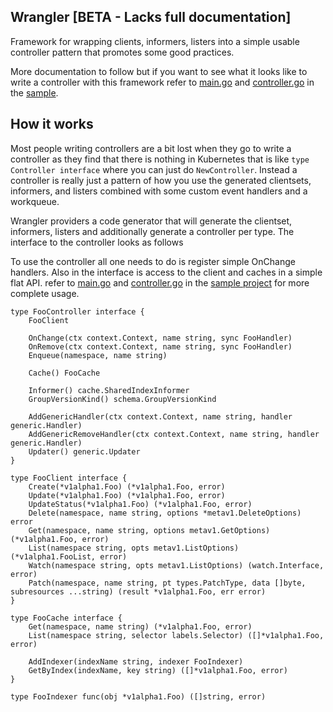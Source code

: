 Wrangler [BETA - Lacks full documentation]
--------
Framework for wrapping clients, informers, listers into a simple
usable controller pattern that promotes some good practices.

More documentation to follow but if you want to see what it
looks like to write a controller with this framework refer to
[main.go](https://github.com/rancher/wrangler-sample/blob/master/main.go) and [controller.go](https://github.com/rancher/wrangler-sample/blob/master/controller.go) in
 the [sample](https://github.com/rancher/wrangler-sample).

How it works
------------

Most people writing controllers are a bit lost when they go to write a controller as they
find that there is nothing in Kubernetes that is like `type Controller interface` where you
can just do `NewController`.  Instead a controller is really just a pattern of how you use
the generated clientsets, informers, and listers combined with some custom event handlers and
a workqueue.

Wrangler providers a code generator that will generate the clientset, informers, listers and
additionally generate a controller per type.  The interface to the
controller looks as follows

To use the controller all one needs to do is register simple OnChange handlers.  Also in the
interface is access to the client and caches in a simple flat API. refer to
[main.go](https://github.com/rancher/wrangler-sample/blob/master/main.go) and [controller.go](https://github.com/rancher/wrangler-sample/blob/master/controller.go) in
 the [sample project](https://github.com/rancher/wrangler-sample) for more complete usage.

```golang
type FooController interface {
	FooClient

	OnChange(ctx context.Context, name string, sync FooHandler)
	OnRemove(ctx context.Context, name string, sync FooHandler)
	Enqueue(namespace, name string)

	Cache() FooCache

	Informer() cache.SharedIndexInformer
	GroupVersionKind() schema.GroupVersionKind

	AddGenericHandler(ctx context.Context, name string, handler generic.Handler)
	AddGenericRemoveHandler(ctx context.Context, name string, handler generic.Handler)
	Updater() generic.Updater
}

type FooClient interface {
	Create(*v1alpha1.Foo) (*v1alpha1.Foo, error)
	Update(*v1alpha1.Foo) (*v1alpha1.Foo, error)
	UpdateStatus(*v1alpha1.Foo) (*v1alpha1.Foo, error)
	Delete(namespace, name string, options *metav1.DeleteOptions) error
	Get(namespace, name string, options metav1.GetOptions) (*v1alpha1.Foo, error)
	List(namespace string, opts metav1.ListOptions) (*v1alpha1.FooList, error)
	Watch(namespace string, opts metav1.ListOptions) (watch.Interface, error)
	Patch(namespace, name string, pt types.PatchType, data []byte, subresources ...string) (result *v1alpha1.Foo, err error)
}

type FooCache interface {
	Get(namespace, name string) (*v1alpha1.Foo, error)
	List(namespace string, selector labels.Selector) ([]*v1alpha1.Foo, error)

	AddIndexer(indexName string, indexer FooIndexer)
	GetByIndex(indexName, key string) ([]*v1alpha1.Foo, error)
}

type FooIndexer func(obj *v1alpha1.Foo) ([]string, error)

```
